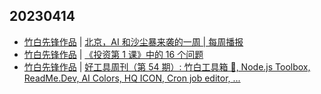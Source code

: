## 20230414
- [竹白先锋作品](https://www.zhubai.wiki/) | [北京，AI 和沙尘暴来袭的一周 | 每周播报](https://open.zhubai.wiki/a/l/t/z/pl/shengfm/2258613627978326016)
- [竹白先锋作品](https://www.zhubai.wiki/) | [《投资第 1 课》中的 16 个问题](https://open.zhubai.wiki/a/l/t/z/pl/yestoday/2258588281396621312)
- [竹白先锋作品](https://www.zhubai.wiki/) | [好工具周刊（第 54 期）: 竹白工具箱 🧰, Node.js Toolbox, ReadMe.Dev, AI Colors, HQ ICON, Cron job editor, ...](https://open.zhubai.wiki/a/l/t/z/pl/bestxtools/2258541502231805952)


